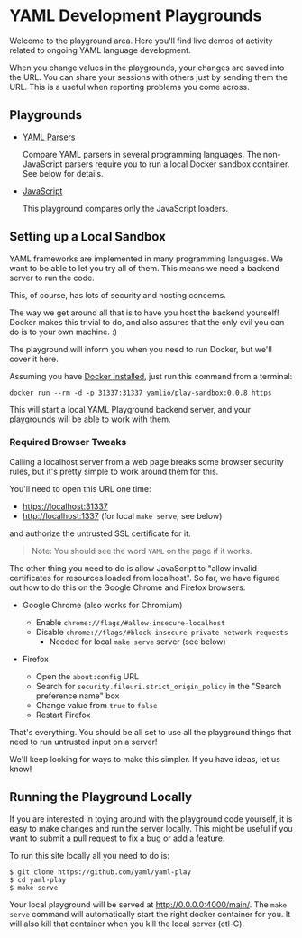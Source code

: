 ---
---
YAML Development Playgrounds
============================

Welcome to the playground area.
Here you'll find live demos of activity related to ongoing YAML language
development.

When you change values in the playgrounds, your changes are saved into the URL.
You can share your sessions with others just by sending them the URL.
This is a useful when reporting problems you come across.


## Playgrounds

* [YAML Parsers](parser)

  Compare YAML parsers in several programming languages.
  The non-JavaScript parsers require you to run a local Docker sandbox
  container.
  See below for details.

* [JavaScript](javascript)

  This playground compares only the JavaScript loaders.

<!--
* [Playground Development](devel)

  This is a playground that we use mostly for developing the playground
  functionality itself.
-->


## Setting up a Local Sandbox

YAML frameworks are implemented in many programming languages.
We want to be able to let you try all of them.
This means we need a backend server to run the code.

This, of course, has lots of security and hosting concerns.

The way we get around all that is to have you host the backend yourself!
Docker makes this trivial to do, and also assures that the only evil you can do
is to your own machine. :)

The playground will inform you when you need to run Docker, but we'll cover it
here.

Assuming you have [Docker installed](https://docs.docker.com/get-docker/), just
run this command from a terminal:

```
docker run --rm -d -p 31337:31337 yamlio/play-sandbox:0.0.8 https
```

This will start a local YAML Playground backend server, and your playgrounds
will be able to work with them.


### Required Browser Tweaks

Calling a localhost server from a web page breaks some browser security rules,
but it's pretty simple to work around them for this.

You'll need to open this URL one time:

* <https://localhost:31337>
* <http://localhost:1337> (for local `make serve`, see below)

and authorize the untrusted SSL certificate for it.

> Note: You should see the word `YAML` on the page if it works.

The other thing you need to do is allow JavaScript to "allow invalid
certificates for resources loaded from localhost".
So far, we have figured out how to do this on the Google Chrome and Firefox
browsers.

* Google Chrome (also works for Chromium)
  * Enable `chrome://flags/#allow-insecure-localhost`
  * Disable `chrome://flags/#block-insecure-private-network-requests`
    * Needed for local `make serve` server (see below)

* Firefox
  * Open the `about:config` URL
  * Search for `security.fileuri.strict_origin_policy` in the "Search preference
    name" box
  * Change value from `true` to `false`
  * Restart Firefox

That's everything.
You should be all set to use all the playground things that need to run
untrusted input on a server!

We'll keep looking for ways to make this simpler.
If you have ideas, let us know!


## Running the Playground Locally

If you are interested in toying around with the playground code yourself, it is
easy to make changes and run the server locally.
This might be useful if you want to submit a pull request to fix a bug or add a
feature.

To run this site locally all you need to do is:

```
$ git clone https://github.com/yaml/yaml-play
$ cd yaml-play
$ make serve
```

Your local playground will be served at <http://0.0.0.0:4000/main/>.
The `make serve` command will automatically start the right docker container
for you.
It will also kill that container when you kill the local server (ctl-C).
